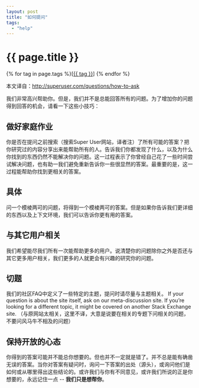 ```yaml
---
layout: post
title: "如何提问"
tags:
  - "help"
---
```


# {{ page.title }}

<div class="tags">
{% for tag in page.tags %}[<a class="tag" href="/tags.html#{{ tag }}">{{ tag }}</a>] {% endfor %}
</div>


本文译自：<http://superuser.com/questions/how-to-ask>

我们非常高兴帮助你。但是，我们并不是总能回答所有的问题。为了增加你的问题得到回答的机会，请看一下这些小技巧：

## 做好家庭作业

你是否在提问之前搜索（搜索Super User网站，译者注）了所有可能的答案？把你研究过的内容分享出来能帮助所有的人。告诉我们你都发现了什么，以及为什么你找到的东西仍然不能解决你的问题。这一过程表示了你曾经自己花了一些时间尝试解决问题，也有助一我们避免重新告诉你一些很显然的答案。最重要的是，这一过程能帮助你找到更相关的答案。

## 具体

问一个模棱两可的问题，将得到一个模棱两可的答案。但是如果你告诉我们更详细的东西以及上下文环境，我们可以告诉你更有用的答案。

## 与其它用户相关

我们希望能尽我们所有一次能帮助更多的用户。说清楚你的问题除你之外是否还与其它更多用户相关，我们更多的人就更会有兴趣的研究你的问题。

## 切题

我们的社区FAQ中定义了一些特定的主题，提问时请尽量与主题相关。 If your question is about the site itself, ask on our meta-discussion site. If you’re looking for a different topic, it might be covered on another Stack Exchange site. （与原网站太相关，这里不译，大意是说要在相关的专题下问相关的问题，不要问风马牛不相及的问题）

## 保持开放的心态

你得到的答案可能并不能总你想要的。但也并不一定就是错了。并不总是能有确凿无误的答案。当你对答案有疑问时，询问一下答案的出处（源头），或询问他们是如何或从哪里得出这些结论的。或许我们与你有不同意见，或许我们所说的正是你想要的，永远记住一点 -- **我们只是想帮你**。
